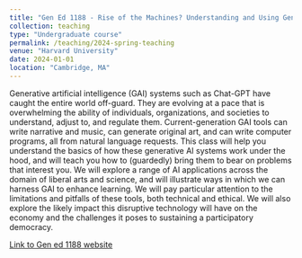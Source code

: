 ```yaml
---
title: "Gen Ed 1188 - Rise of the Machines? Understanding and Using Generative AI "
collection: teaching
type: "Undergraduate course"
permalink: /teaching/2024-spring-teaching
venue: "Harvard University"
date: 2024-01-01
location: "Cambridge, MA"
---
```


Generative artificial intelligence (GAI) systems such as Chat-GPT have caught the entire world off-guard. They are evolving at a pace that is overwhelming the ability of individuals, organizations, and societies to understand, adjust to, and regulate them. Current-generation GAI tools can write narrative and music, can generate original art, and can write computer programs, all from natural language requests. This class will help you understand the basics of how these generative AI systems work under the hood, and will teach you how to (guardedly) bring them to bear on problems that interest you. We will explore a range of AI applications across the domain of liberal arts and science, and will illustrate ways in which we can harness GAI to enhance learning. We will pay particular attention to the limitations and pitfalls of these tools, both technical and ethical. We will also explore the likely impact this disruptive technology will have on the economy and the challenges it poses to sustaining a participatory democracy.

[Link to Gen ed 1188 website](https://gened.fas.harvard.edu/classes/rise-of-the-machines)

<!-- Heading 1
======

Heading 2
======

Heading 3
====== -->